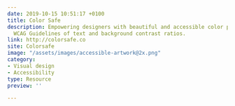 ```yaml
---
date: 2019-10-15 10:51:17 +0100
title: Color Safe
description: Empowering designers with beautiful and accessible color palettes based on
  WCAG Guidelines of text and background contrast ratios.
link: http://colorsafe.co
site: Colorsafe
image: "/assets/images/accessible-artwork@2x.png"
category:
- Visual design
- Accessibility
type: Resource
preview: ''

---
```

